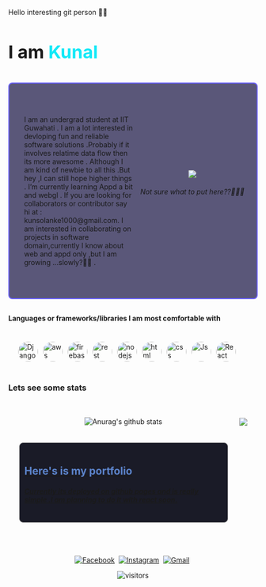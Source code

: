 
  <p>Hello interesting git person 🙌🙌 </p>
  


<div style="margin-top : 10px;margin-bottom:40px" class="bg-purple-light" >
  <h1 style="font-size:36px">I am <span style="color:#13e9f7">Kunal<span></h1>
  <i></i>
</div>



<div >




<div style="background-color:#5a5779;padding:40px 20px;display:flex;justify-content:between ;align-items:center;flex-wrap :wrap-reverse;margin-bottom:30px;border-radius:8px;border:2px solid #6c63ff">
 <div style="flex:1;padding:10px ;">
  <p style="flex:1;">I am an undergrad student at IIT Guwahati . I am a lot interested in devloping fun and reliable software solutions .Probably if it involves relatime data flow then its more awesome .
  Although I am kind of newbie to all this .But hey ,I can still hope higher things .
  I’m currently learning Appd a bit and webgl . If you are looking for collaborators or contributor say hi at : kunsolanke1000@gmail.com.
  I am interested in collaborating on projects in software domain,currently I know about web and appd only ,but I am growing ...slowly?🙂🙂 .
  </p>
 </div>
 <div style="display:flex;align-items:center;justify-content:center;flex:1 ;">
 <div>
  <center><img style="border-radius:10%;max-width:500px;" src="https://thumbs.gfycat.com/PleasingMetallicDavidstiger-max-1mb.gif" /></center>
  <h6>Not sure what to put here??🤨😂😶</h6> 
  </div>
</div>


</div>

<div style="margin-bottom:20px ;">
<h4> Languages or frameworks/libraries I am most comfortable with </h4>
<div style="display:flex;padding : 20px;" data-aos="fade-right">
<img src="https://kunalsolanke.github.io/Portfolio/assets/django.png" alt="Django" width=40 height=40  style="margin-right:10px;border-radius:100%;">
<img src="https://kunalsolanke.github.io/Portfolio/assets/aws.jpg" alt="aws" width=40 height=40 style="margin-right:10px;border-radius:100%;">
<img src="https://kunalsolanke.github.io/Portfolio/assets/firebase_logo.png" alt="firebase" width=40 height=40 style="margin-right:10px;border-radius:100%;">
<img src="https://kunalsolanke.github.io/Portfolio/assets/rest.png" alt="rest" width=40 height=40 style="margin-right:10px;border-radius:100%;">
<img src="https://kunalsolanke.github.io/Portfolio/assets/nodejs-icon.svg" alt="nodejs" width=40 height=40 style="margin-right:10px;border-radius:100%;">
<img src="https://kunalsolanke.github.io/Portfolio/assets/html.png" alt="html" width=40 height=40 style="margin-right:10px;border-radius:100%;">
<img src="https://kunalsolanke.github.io/Portfolio/assets/css.png" alt="css" width=40 height=40 style="margin-right:10px;border-radius:100%;">
<img src="https://kunalsolanke.github.io/Portfolio/assets/js.jpg" alt="Js" width=40 height=40 style="margin-right:10px;border-radius:100%;">
<img src="https://kunalsolanke.github.io/Portfolio/assets/React.webp" alt="React" width=40 height=40 style="margin-right:10px;border-radius:100%;">
</div>
</div>


<h3>Lets see some stats </h3>
<div style="display:grid; place-items:center;grid-template-columns:auto auto ; grid-row-gap : 20px ;grid-colum-gap :20px ;padding:20px 10px;">

  <div>
        <p>
      <img align="center" src="https://github-readme-stats.anuraghazra1.vercel.app/api?username=kunalsolanke&show_icons=true&include_all_commits=true&theme=tokyonight" alt="Anurag's github stats" />
        </p>
  </div>
  <div>
        <p>
        <img align="center" src="https://github-readme-stats.anuraghazra1.vercel.app/api/top-langs/?username=kunalsolanke&layout=compact&theme=tokyonight"/>
  </p>
  </div>
   <div style ="width:400px ; height: 120px ;display:flex ;align-items:center ; justify-content:space-between;background-color:#1a1b27;padding:20px 10px ;border-radius:8px;border:1px solid gray">
     <div>
      <a href="https://kunalsolanke.github.io/Portfolio">
         <h2 style="color:#5c84cb;">Here's is my portfolio </h2>
          <h5>Currently its deployed on github pages and is really simple .I am planning to do it with react soon.
      </a>
      </div>
   </div>
</div>
<div>
<p align="center" style="margin-top:30px ;">
<br>
<a href="https://www.facebook.com/kunal.deshmukh.12382923/"><img src="https://img.shields.io/badge/facebook-%231877F2.svg?&style=for-the-badge&logo=facebook&logoColor=white" alt="Facebook" /></a>&nbsp;
<a href="https://www.instagram.com/kunal.deshmukh.12382923/?hl=en"><img src="https://img.shields.io/badge/instagram-%23E4405F.svg?&style=for-the-badge&logo=instagram&logoColor=white" alt="Instagram" /></a>&nbsp;
<a href="mailto:kunalsolanke1000@gmail.com?subject=Hey Ankit"><img src="https://img.shields.io/badge/gmail-%23D14836.svg?&style=for-the-badge&logo=gmail&logoColor=white" alt="Gmail"/></a>&nbsp;

</p>

<p align="center">
    <img align="center" alt="visitors" src="https://gpvc.arturio.dev/kunalsolanke" />
</p>
</div>

</div>
